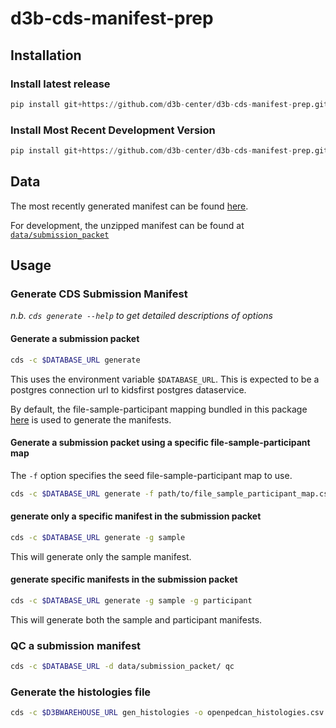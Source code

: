 # d3b-cds-manifest-prep

## Installation

### Install latest release

```python
pip install git+https://github.com/d3b-center/d3b-cds-manifest-prep.git@latest-release
```

### Install Most Recent Development Version

```python
pip install git+https://github.com/d3b-center/d3b-cds-manifest-prep.git
```

## Data

<!---line below is generated by prerelease script insert_version_url_here --->
The most recently generated manifest can be found [here](https://github.com/d3b-center/d3b-cds-manifest-prep/releases/tag/0.14.0).

For development, the unzipped manifest can be found at [`data/submission_packet`](data/submission_packet)

## Usage

### Generate CDS Submission Manifest

*n.b. `cds generate --help` to get detailed descriptions of options*

#### Generate a submission packet

```sh
cds -c $DATABASE_URL generate
```

This uses the environment variable `$DATABASE_URL`. This is expected to be a
postgres connection url to kidsfirst postgres dataservice.

By default, the file-sample-participant mapping bundled in this package
[here](cds/data/file_sample_participant_map.csv) is used to generate the
manifests.

#### Generate a submission packet using a specific file-sample-participant map

The `-f` option specifies the seed file-sample-participant map to use.

```sh
cds -c $DATABASE_URL generate -f path/to/file_sample_participant_map.csv
```

#### generate only a specific manifest in the submission packet

```sh
cds -c $DATABASE_URL generate -g sample
```

This will generate only the sample manifest.

#### generate specific manifests in the submission packet

```sh
cds -c $DATABASE_URL generate -g sample -g participant
```

This will generate both the sample and participant manifests.

### QC a submission manifest

```sh
cds -c $DATABASE_URL -d data/submission_packet/ qc
```

### Generate the histologies file

```sh
cds -c $D3BWAREHOUSE_URL gen_histologies -o openpedcan_histologies.csv
```
